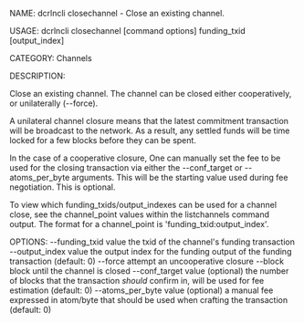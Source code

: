 NAME:
   dcrlncli closechannel - Close an existing channel.

USAGE:
   dcrlncli closechannel [command options] funding_txid [output_index]

CATEGORY:
   Channels

DESCRIPTION:
   
  Close an existing channel. The channel can be closed either cooperatively,
  or unilaterally (--force).

  A unilateral channel closure means that the latest commitment
  transaction will be broadcast to the network. As a result, any settled
  funds will be time locked for a few blocks before they can be spent.

  In the case of a cooperative closure, One can manually set the fee to
  be used for the closing transaction via either the --conf_target or
  --atoms_per_byte arguments. This will be the starting value used during
  fee negotiation. This is optional.

  To view which funding_txids/output_indexes can be used for a channel close,
  see the channel_point values within the listchannels command output.
  The format for a channel_point is 'funding_txid:output_index'.

OPTIONS:
   --funding_txid value    the txid of the channel's funding transaction
   --output_index value    the output index for the funding output of the funding transaction (default: 0)
   --force                 attempt an uncooperative closure
   --block                 block until the channel is closed
   --conf_target value     (optional) the number of blocks that the transaction *should* confirm in, will be used for fee estimation (default: 0)
   --atoms_per_byte value  (optional) a manual fee expressed in atom/byte that should be used when crafting the transaction (default: 0)
   
